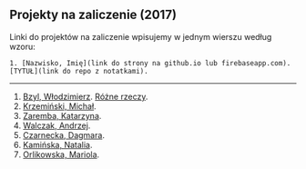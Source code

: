 ## Projekty na zaliczenie (2017)

Linki do projektów na zaliczenie wpisujemy w jednym wierszu według wzoru:

    1. [Nazwisko, Imię](link do strony na github.io lub firebaseapp.com). [TYTUŁ](link do repo z notatkami).

----

1. [Bzyl, Włodzimierz](https://github.com/h5c3j/project-template). [Różne rzeczy](https://bayesian.firebaseapp.com).
1. [Krzemiński, Michał](https://github.com/SYNIN/PSPI-2017).
1. [Zaremba, Katarzyna](https://github.com/funnypages/dobry-dzien).
1. [Walczak, Andrzej](https://github.com/Erritro/projekt).
1. [Czarnecka, Dagmara](https://github.com/daga8888/z_cba_dla_dzieci).
1. [Kamińska, Natalia](https://github.com/NataliaKam/Psie-ciekawostki).
1. [Orlikowska, Mariola](https://github.com/mariolaorlikowska/dom).
